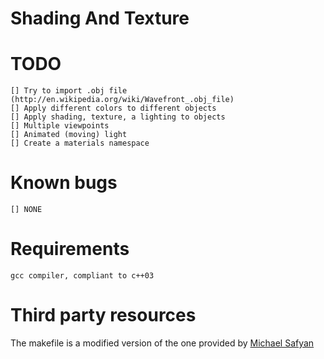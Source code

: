 # Shading And Texture

# TODO

    [] Try to import .obj file (http://en.wikipedia.org/wiki/Wavefront_.obj_file)
	[] Apply different colors to different objects
	[] Apply shading, texture, a lighting to objects
	[] Multiple viewpoints 
	[] Animated (moving) light
	[] Create a materials namespace

# Known bugs

	[] NONE

# Requirements

	gcc compiler, compliant to c++03

# Third party resources

The makefile is a modified version of the one provided by [Michael Safyan](https://sites.google.com/site/michaelsafyan/software-engineering/how-to-write-a-makefile)